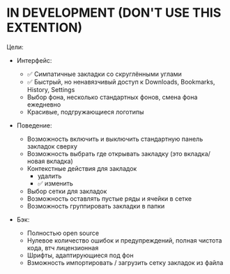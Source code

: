 # IN DEVELOPMENT (DON'T USE THIS EXTENTION)

Цели:
* Интерфейс:
  * ✅ Симпатичные закладки со скруглёнными углами
  * ✅ Быстрый, но ненавязчивый доступ к Downloads, Bookmarks, History, Settings
  * Выбор фона, несколько стандартных фонов, смена фона ежедневно
  * Красивые, подгружающиеся логотипы

* Поведение:
  * Возможность включить и выключить стандартную панель закладок сверху
  * Возможность выбрать где открывать закладку (это вкладка/новая вкладка)
  * Контекстные действия для закладок
    * удалить
    * ✅ изменить
  * Выбор сетки для закладок
  * Возможность оставлять пустые ряды и ячейки в сетке
  * Возможность группировать закладки в папки

* Бэк:
  * Полностью open source
  * Нулевое количество ошибок и предупреждений, полная чистота кода, втч лицензионная
  * Шрифты, адаптирующиеся под фон
  * Взможность импортировать / загрузить сетку закладок из файла
